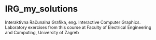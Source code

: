 # IRG_my_solutions
Interaktivna Računalna Grafika, eng. Interactive Computer Graphics. Laboratory exercises from this course at Faculty of Electrical Engineering and Computing, University of Zagreb
